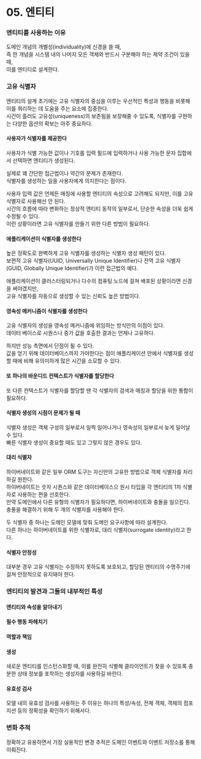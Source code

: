# 05. 엔티티     

### 엔티티를 사용하는 이유

도메인 개념의 개별성(individuality)에 신경을 쓸 때,  
즉 한 개념을 시스템 내의 나머지 모든 객체와 반드시 구분해야 하는 제약 조건이 있을 때,  
이를 엔티티로 설계한다.

### 고유 식별자

엔티티의 설계 초기에는 고유 식별자의 중심을 이루는 우선적인 특성과 행동을 비롯해 이를 쿼리하는 데 도움을 주는 요소에 집중한다.  
시간이 흘러도 고유성(uniqueness)의 보존됨을 보장해줄 수 있도록, 식별자를 구현하는 다양한 옵션의 확보는 아주 중요하다.

#### 사용자가 식별자를 제공한다

사용자가 식별 가능한 값이나 기호를 입력 필드에 입력하거나 사용 가능한 문자 집합에서 선택하면 엔티티가 생성된다.  

실제로 꽤 간단한 접근법이나 약간의 문제가 존재한다.  
식별자를 생성하는 일을 사용자에게 의지한다는 점이다.

사용자 입력 값은 언제든 매칭에 사용할 엔티티의 속성으로 고려해도 되지만, 이를 고유 식별자로 사용해선 안 된다.  
시간의 흐름에 따라 변화하는 정상적 엔티티 동작의 일부로서, 단순한 속성을 더욱 쉽게 수정될 수 있다.  
이런 상황이라면 고유 식별자를 만들기 위한 다른 방법이 필요하다.

#### 애플리케이션이 식별자를 생성한다

높은 정확도로 완벽하게 고유 식별자를 생성하는 식별자 생성 패턴이 있다.  
보편적 고유 식별자(UUID, Universally Unique Identifier)나 전역 고유 식별자(GUID, Globally Unique Identifier)가 이런 접근법의 예다.

애플리케이션이 클러스터링되거나 다수의 컴퓨팅 노드에 걸쳐 배포된 상황이라면 신경을 써야겠지만,  
고유 식별자를 자동으로 생성할 수 있는 신뢰도 높은 방법이다.

#### 영속성 메커니즘이 식별자를 생성한다

고유 식별자의 생성을 영속성 메커니즘에 위임하는 방식만의 이점이 있다.  
데이터 베이스로 시퀀스나 증가 값을 호출한 결과는 언제나 고유하다.

하지만 성능 측면에서 단점이 될 수 있다.  
값을 얻기 위해 데이터베이스까지 가야한다는 점이 애플리케이션 안에서 식별자를 생성할 때에 비해 유의미하게 많은 시간을 소모할 수 있다.

#### 또 하나의 바운디드 컨텍스트가 식별자를 할당한다

또 다른 컨텍스트가 식별자를 할당할 땐 각 식별자의 검색과 매칭과 할당을 위한 통합이 필요하다.

#### 식별자 생성의 시점이 문제가 될 때

식별자 생성은 객체 구성의 일부로서 일찍 일어나거나 영속성의 일부로서 늦게 일어날 수 있다.  
빠른 식별자 생성이 중요할 때도 있고 그렇지 않은 경우도 있다.

#### 대리 식별자

하이버네이트와 같은 일부 ORM 도구는 자신만의 고유한 방법으로 객체 식별자를 처리하길 원한다.  
하이버네이트는 숫자 시퀀스와 같은 데이터베이스으 원시 타입을 각 엔티티의 1차 식별자로 사용하는 편을 선호한다.  
만약 도메인에서 다른 유형의 식별자가 필요하다면, 하이버네이트와 충돌을 일으킨다.  
충돌을 해결하기 위해 두 개의 식별자를 사용해야 한다.

두 식별자 중 하나는 도메인 모델에 맞춰 도메인 요구사항에 따라 설계한다.  
다른 하나는 하이버네이트를 위한 식별자로, 대리 식별자(surrogate identity)라고 한다.

#### 식별자 안정성

대부분 경우 고유 식별자는 수정하지 못하도록 보호되고, 할당된 엔티티의 수명주기에 걸쳐 안정적으로 유지돼야 한다.

### 엔티티의 발견과 그들의 내부적인 특성

#### 엔티티와 속성을 알아내기

#### 필수 행동 파헤치기

#### 역할과 책임

#### 생성

새로운 엔티티를 인스턴스화할 때, 이를 완전히 식별해 클라이언트가 찾을 수 있또록 충분한 상태 정보를 포착하는 생성자를 사용하길 바란다.

#### 유효성 검사

모델 내의 유효성 검사를 사용하는 주 이유는 하나의 특성/속성, 전체 객체, 객체의 컴포지션 등의 정확성을 확인하기 위해서다.

### 변화 추적

정확하고 유용하면서 가장 실용적인 변경 추적은 도메인 이벤트와 이벤트 저장소를 통해 이뤄진다.